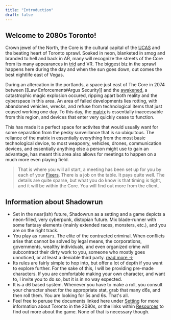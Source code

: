 ```yaml
---
title: "Introduction"
draft: false
---
```


## Welcome to 2080s Toronto! 

Crown jewel of the North, the Core is the cultural capital of the [UCAS](https://shadowrun.fandom.com/wiki/United_Canadian_and_American_States) and the beating heart of Toronto sprawl. Soaked in neon, blanketed in smog and branded to hell and back in AR, many will recognize the streets of the Core from its many appearances in [trid](https://shadowrun.fandom.com/wiki/Trideo) and VR. The biggest biz in the sprawl happens here during the day and when the sun goes down, out comes the best nightlife east of Vegas.

During an altercation in the portlands, a space just east of The Core in 2074 between [[Law Enforcement#Argus Security]] and the [awakened](https://shadowrun.fandom.com/wiki/Awakened), a catastrophic magic explosion occured, ripping apart both reality and the cyberspace in this area. An area of failed developments lies rotting, with abandoned vehicles, wrecks, and refuse from technological items that just ceased working one day. To this day, the [matrix](https://shadowrun.fandom.com/wiki/Matrix) is essentially inaccessable from this region, and devices that enter very quickly cease to function. 

This has made it a perfect space for activites that would usually want for some separation from the pesky surveillance that is so ubiquitous. The reliance of the matrix in essentially everything from the most basic technological device, to most weaponry, vehicles, drones, communication devices, and essentially anything else a person might use to gain an advantage, has meant this area also allows for meetings to happen on a much more even playing field. 

> That is where you will all start, a meeting has been set up for you by each of your [Fixers](https://shadowrun.fandom.com/wiki/Fixer). There is a job on the table. It pays quite well. The details are quite sparse, but what you do know is that timing is tight, and it will be within the Core. You will find out more from the client.

## Information about Shadowrun

- Set in the near(ish) future, Shadowrun as a setting and a game depicts a neon-filled, very cyberpunk, distopian future. Mix blade-runner with some fantasy elements (mainly extended races, monsters, etc.), and you are on the right track. 
- You play as `runners`. The elite of the contracted criminal. When conflicts arise that cannot be solved by legal means, the corporations, governments, wealthy individuals, and even organized crime will subcontract their dirty work to you, someone who mostly goes unnoticed, or at least a deniable third party. [read more ->](https://shadowrun.fandom.com/wiki/Shadowrunners)
- Its rules are fairly simple to hop into, but offer a lot of depth if you want to explore further. For the sake of this, I will be providing pre-made characters. If you are comfortable making your own character, and want to, I invite you to do so, but it is in no way expected. 
- It is a d6 based system. Whenever you have to make a roll, you consult your character sheet for the appropriate stat, grab that many d6s, and then roll them. You are looking for 5s and 6s. That's all.
- Feel free to peruse the documents linked here under [Setting](/setting) for more information about Toronto in the 2080s, or the links within [Resources](/resources) to find out more about the game. None of that is necessary though. 